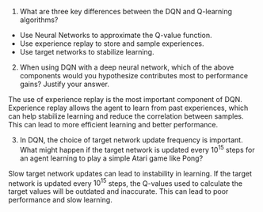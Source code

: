 1. What are three key differences between the DQN and Q-learning algorithms?

- Use Neural Networks to approximate the Q-value function.
- Use experience replay to store and sample experiences.
- Use target networks to stabilize learning.

2. When using DQN with a deep neural network, which of the above components would you hypothesize contributes most to performance gains? Justify your answer.

The use of experience replay is the most important component of DQN. Experience replay allows the agent to learn from past experiences, which can help stabilize learning and reduce the correlation between samples. This can lead to more efficient learning and better performance.

3. In DQN, the choice of target network update frequency is important. What might happen if the target network is updated every $10^{15}$ steps for an agent learning to play a simple Atari game like Pong?

Slow target network updates can lead to instability in learning. If the target network is updated every $10^{15}$ steps, the Q-values used to calculate the target values will be outdated and inaccurate. This can lead to poor performance and slow learning.
